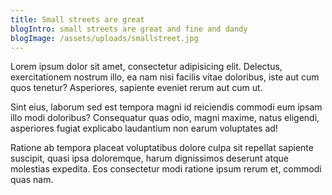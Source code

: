 ```yaml
---
title: Small streets are great
blogIntro: small streets are great and fine and dandy
blogImage: /assets/uploads/smallstreet.jpg
---
```


Lorem ipsum dolor sit amet, consectetur adipisicing elit. Delectus, exercitationem nostrum illo, ea nam nisi facilis vitae doloribus, iste aut cum quos tenetur? Asperiores, sapiente eveniet rerum aut cum ut.

Sint eius, laborum sed est tempora magni id reiciendis commodi eum ipsam illo modi doloribus? Consequatur quas odio, magni maxime, natus eligendi, asperiores fugiat explicabo laudantium non earum voluptates ad!

Ratione ab tempora placeat voluptatibus dolore culpa sit repellat sapiente suscipit, quasi ipsa doloremque, harum dignissimos deserunt atque molestias expedita. Eos consectetur modi ratione ipsum rerum et, commodi quas nam.

